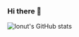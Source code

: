 ### Hi there 👋

![Ionut's GitHub stats](https://github-readme-stats.vercel.app/api?username=Ionut-Mogin&show_icons=true&theme=radical)

